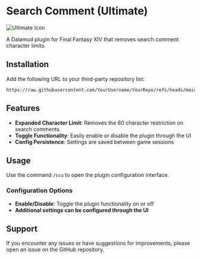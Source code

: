 # Search Comment (Ultimate)
![Ultimate Icon](https://raw.github.com/Paparogue/SearchCommentUltimate/ef0a47920387ed29b2a599572156bbe9cfab4ea9/CommentSearch.png)

A Dalamud plugin for Final Fantasy XIV that removes search comment character limits.

## Installation
Add the following URL to your third-party repository list:
```
https://raw.githubusercontent.com/YourUsername/YourRepo/refs/heads/main/repo.json
```

## Features
- **Expanded Character Limit**: Removes the 60 character restriction on search comments
- **Toggle Functionality**: Easily enable or disable the plugin through the UI
- **Config Persistence**: Settings are saved between game sessions

## Usage
Use the command `/scu` to open the plugin configuration interface.

### Configuration Options
- **Enable/Disable**: Toggle the plugin functionality on or off
- **Additional settings can be configured through the UI**

## Support
If you encounter any issues or have suggestions for improvements, please open an issue on the GitHub repository.
